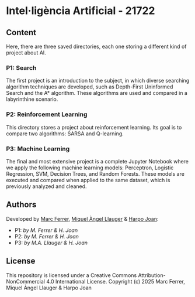 # Intel·ligència Artificial - 21722

## Content
Here, there are three saved directories, each one storing a different kind of project about AI.

### P1: Search
The first project is an introduction to the subject, in which diverse searching algorithm techniques are developed, such as Depth-First Uninformed Search and the A* algorithm. These algorithms are used and compared in a labyrinthine scenario.

### P2: Reinforcement Learning
This directory stores a project about reinforcement learning. Its goal is to compare two algorithms: SARSA and Q-learning.

### P3: Machine Learning
The final and most extensive project is a complete Jupyter Notebook where we apply the following machine learning models: Perceptron, Logistic Regression, SVM, Decision Trees, and Random Forests. These models are executed and compared when applied to the same dataset, which is previously analyzed and cleaned.

## Authors
Developed by [Marc Ferrer](https://github.com/Kow13), [Miquel Àngel Llauger](https://github.com/MiquelAngelLlauger) & [Harpo Joan](https://github.com/helveticka):
- P1: *by M. Ferrer & H. Joan*
- P2: *by M. Ferrer & H. Joan*
- P3: *by M.A. Llauger & H. Joan*

## License
This repository is licensed under a Creative Commons Attribution-NonCommercial 4.0 International License.
Copyright (c) 2025 Marc Ferrer, Miquel Àngel Llauger & Harpo Joan
